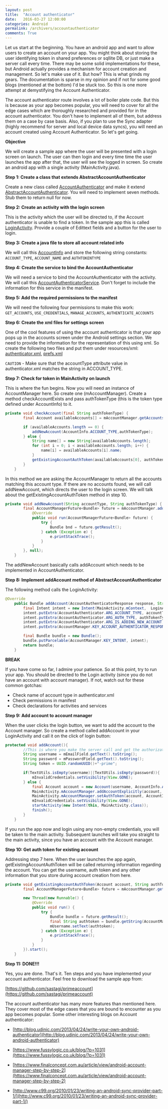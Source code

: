 ```yaml
---
layout: post
title:  "Account authenticator"
date:   2016-03-27 12:00:00
categories: Android
permalink: /archivers/accountauthenticator
comments: True
---
```


Let us start at the beginning. You have an android app and want to allow users to create an account on your app. You might think about storing the user identifying token in shared preferences or sqllite DB, or just make a server call every time. There  may be some solid implementations for these, but Android actually provides a mechanism for account creation and management. So let's make use of it. But how? This is what grinds my gears. 
The documentation is sparse in my opinion and if not for some good blogs (mentioned at the bottom) I'd be stuck too. So this is one more attempt at demystifying the Account Authenticator. 

The account authenticator route involves a lot of boiler plate code. But this is because as your app becomes popular, you will need to cover for all the edge cases which are thoroughly researched and provided for in the account authenticator. You don't have to implement all of them, but address them on a case by case basis. Also, if you plan to use the Sync adapter (highly recommend for server and local device data syncs), you will need an account created using Account Authenticator. 
So let's get going.

**Objective**

We will create a sample app where the user will be presented with a login screen on launch. The user can then login and every time time the user launches the app after that, the user will see the logged in screen. So create an android app with a single activity (MainActivity.java).

**Step 1: Create a class that extends AbstractAccountAuthenticator**

Create a new class called [AccountAuthenticator](https://github.com/sastagi/primeaccount/blob/master/app/src/main/java/com/primedroid/primeaccount/AccountAuthenticator.java) and make it extend [AbstractAccountAuthenticator](http://developer.android.com/reference/android/accounts/AbstractAccountAuthenticator.html). You will need to implement seven methods. Stub them to return null for now.

**Step 2: Create an activity with the login screen**

This is the activity which the user will be directed to, if the Account authenticator is unable to find a token. In the sample app this is called [LoginActivity](https://github.com/sastagi/primeaccount/blob/master/app/src/main/java/com/primedroid/primeaccount/LoginActivity.java). Provide a couple of Edittext fields and a button for the user to login.
 
**Step 3: Create a java file to store all account related info**

We will call this [AccountInfo](https://github.com/sastagi/primeaccount/blob/master/app/src/main/java/com/primedroid/primeaccount/AccountInfo.java) and store the following string constants: `ACCOUNT_TYPE`, `ACCOUNT_NAME` and `AUTHTOKENTYPE`

**Step 4: Create the service to bind the AccountAuthenticator**

We will need a service to bind the AccountAuthenticator with the activity. We will call this [AccountAuthenticatorService](https://github.com/sastagi/primeaccount/blob/master/app/src/main/java/com/primedroid/primeaccount/AccountAuthenticatorService.java). Don't forget to include the information for this service in the manifest.

**Step 5: Add the required permissions to the manifest**

We will need the following four permissions to make this work: `GET_ACCOUNTS`, `USE_CREDENTIALS`, `MANAGE_ACCOUNTS`, `AUTHENTICATE_ACCOUNTS`

**Step 6: Create the xml files for settings screen**

One of the cool features of using the account authenticator is that your app pops up in the accounts screen under the Android settings section. We need to provide the information for the representation of this using xml. So create the following two files and put them under resources/xml: [authenticator.xml](https://github.com/sastagi/primeaccount/blob/master/app/src/main/res/xml/authenticator.xml), [prefs.xml](https://github.com/sastagi/primeaccount/blob/master/app/src/main/res/xml/prefs.xml)

`CAUTION` - Make sure that the accountType attribute value in authenticator.xml matches the string in ACCOUNT_TYPE.

**Step 7: Check for token in MainActivity on launch**

This is where the fun begins. Now you will need an instance of AccountManager here. So create one (mAccountManager). Create a method checkAccountExists and pass authTokenType (this is the token type defined under AccountInfo) to it.

```java
private void checkAccount(final String authTokenType) {
        final Account availableAccounts[] = mAccountManager.getAccountsByType(AccountInfo.ACCOUNT_TYPE);

        if (availableAccounts.length == 0) {
            addNewAccount(AccountInfo.ACCOUNT_TYPE,authTokenType);
        } else {
            String name[] = new String[availableAccounts.length];
            for (int i = 0; i < availableAccounts.length; i++) {
                name[i] = availableAccounts[i].name;
            }
            getExistingAccountAuthToken(availableAccounts[0], authTokenType);
        }
    }
```

In this method we are asking the AccountManager to return all the accounts matching this account type. If there are no accounts found, we will call addNewAccount, which directs the user to the login screen. We will talk about the getExistingAccountAuthToken method in step 10.


```java
private void addNewAccount(String accountType, String authTokenType) {
        final AccountManagerFuture<Bundle> future = mAccountManager.addAccount(accountType, authTokenType, null, null, this, new AccountManagerCallback<Bundle>() {
            @Override
            public void run(AccountManagerFuture<Bundle> future) {
                try {
                    Bundle bnd = future.getResult();
                } catch (Exception e) {
                    e.printStackTrace();
                }
            }
        }, null);
    }
```

The addNewAccount basically calls addAccount which needs to be implemented in AccountAuthenticator.

**Step 8: Implement addAccount method of AbstractAccountAuthenticator**

The following method calls the LoginActivity:

```java
@Override
    public Bundle addAccount(AccountAuthenticatorResponse response, String accountType, String authTokenType, String[] requiredFeatures, Bundle options) throws NetworkErrorException {
        final Intent intent = new Intent(MainActivity.mContext,  LoginActivity.class);
        intent.putExtra(AccountAuthenticator.ARG_ACCOUNT_TYPE, accountType);
        intent.putExtra(AccountAuthenticator.ARG_AUTH_TYPE, authTokenType);
        intent.putExtra(AccountAuthenticator.ARG_IS_ADDING_NEW_ACCOUNT, true);
        intent.putExtra(AccountManager.KEY_ACCOUNT_AUTHENTICATOR_RESPONSE, response);

        final Bundle bundle = new Bundle();
        bundle.putParcelable(AccountManager.KEY_INTENT, intent);
        return bundle;
    }
```    

**BREAK**

If you have come so far, I admire your patience. So at this point, try to run your app. You should be directed to the Login activity (since you do not have an account with account manager). If not, watch out for these common gotchas:

* Check name of account type in authenticator.xml
* Check permissions in manifest
* Check declarations for activities and services

**Step 9: Add account to account manager**

When the user clicks the login button,  we want to add the account to the Account manager. So create a method called addAccount in your LoginActivity and call it on the click of login button:

```java
protected void addAccount(){
        //This is where you make the server call and get the authorization tokens. Adding dummy stuff here.
        String username = mEmailField.getText().toString();
        String password = mPasswordField.getText().toString();
        String token = UUID.randomUUID()+"-prime";

        if(TextUtils.isEmpty(username)||TextUtils.isEmpty(password)){
            mInvalidCredentials.setVisibility(View.GONE);
        } else {
            final Account account = new Account(username, AccountInfo.ACCOUNT_TYPE);
            MainActivity.mAccountManager.addAccountExplicitly(account, password, null);
            MainActivity.mAccountManager.setAuthToken(account, AccountInfo.AUTHTOKENTYPE, token);
            mInvalidCredentials.setVisibility(View.GONE);
            startActivity(new Intent(this, MainActivity.class));
            finish();
        }
    }
```

If you run the app now and login using any non-empty credentials, you will be taken to the main activity. Subsequent launches will take you straight to the main activity, since you have an account with the Account manager.

**Step 10: Get auth token for existing account**

Addressing step 7 here. When the user launches the app again, getExistingAccountAuthToken will be called returning information regarding the account. You can get the username, auth token and any other information that you store during account creation from here.

```java
private void getExistingAccountAuthToken(Account account, String authTokenType) {
        final AccountManagerFuture<Bundle> future = mAccountManager.getAuthToken(account, authTokenType, null, this, null, null);

        new Thread(new Runnable() {
            @Override
            public void run() {
                try {
                    Bundle bundle = future.getResult();
                    final String authtoken = bundle.getString(AccountManager.KEY_ACCOUNT_NAME);
                    mUsername.setText(authtoken);
                } catch (Exception e) {
                    e.printStackTrace();
                }
            }
        }).start();
    }
```

**Step 11: DONE!!!**

Yes, you are done. That's it. Ten steps and you have implemented your account authenticator. Feel free to download the sample app from:

[https://github.com/sastagi/primeaccount](https://github.com/sastagi/primeaccount)

The account authenticator has many more features than mentioned here. They cover most of the edge cases that you are bound to encounter as you app becomes popular. Some other interesting blogs on Account authenticator:

* [http://blog.udinic.com/2013/04/24/write-your-own-android-authenticator](http://blog.udinic.com/2013/04/24/write-your-own-android-authenticator)

* [https://www.fussylogic.co.uk/blog/?p=1031](https://www.fussylogic.co.uk/blog/?p=1031)

* [https://www.finalconcept.com.au/article/view/android-account-manager-step-by-step-2](https://www.finalconcept.com.au/article/view/android-account-manager-step-by-step-2)

* [http://www.c99.org/2010/01/23/writing-an-android-sync-provider-part-1/](http://www.c99.org/2010/01/23/writing-an-android-sync-provider-part-1/)